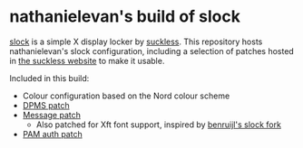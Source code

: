 # nathanielevan's build of slock

[slock](https://tools.suckless.org/slock/) is a simple X display locker by [suckless](https://suckless.org). This repository hosts nathanielevan's slock configuration, including a selection of patches hosted in [the suckless website](https://tools.suckless.org/slock/patches/) to make it usable.

Included in this build:
- Colour configuration based on the Nord colour scheme
- [DPMS patch](https://tools.suckless.org/slock/patches/dpms/)
- [Message patch](https://tools.suckless.org/slock/patches/message/)
  * Also patched for Xft font support, inspired by [benruijl's slock fork](https://github.com/benruijl/sflock/tree/xft)
- [PAM auth patch](https://tools.suckless.org/slock/patches/pam_auth/)
